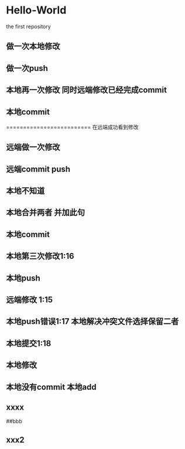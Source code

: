 # Hello-World
the first repository
## 做一次本地修改
## 做一次push
## 本地再一次修改 同时远端修改已经完成commit 
## 本地commit
========================= 在远端成功看到修改

## 远端做一次修改
## 远端commit push
## 本地不知道

## 本地合并两者 并加此句 
## 本地commit

## 本地第三次修改1:16 
## 本地push 
## 远端修改 1:15

## 本地push错误1:17 本地解决冲突文件选择保留二者 
## 本地提交1:18 

## 本地修改
## 本地没有commit 本地add

## xxxx

##bbb
## xxx2
